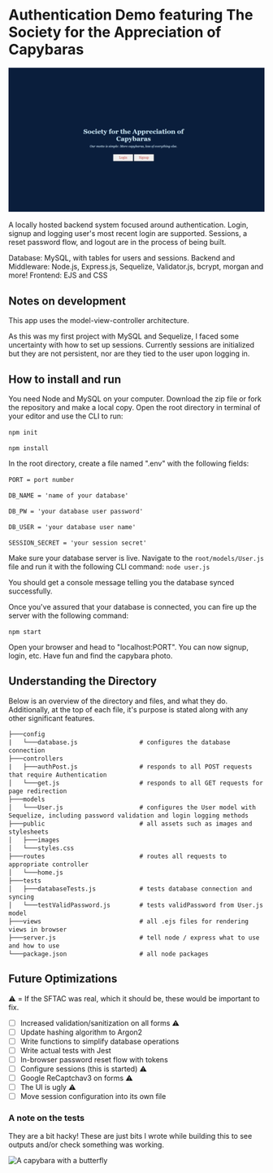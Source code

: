 # Authentication Demo featuring The Society for the Appreciation of Capybaras

![A preview gif of the end UI](/public/images/Untitled-1.gif)

A locally hosted backend system focused around authentication. Login, signup and logging user's most recent login are supported. Sessions, a reset password flow, and logout are in the process of being built.

Database: MySQL, with tables for users and sessions.
Backend and Middleware: Node.js, Express.js, Sequelize, Validator.js, bcrypt, morgan and more!
Frontend: EJS and CSS

## Notes on development

This app uses the model-view-controller architecture.

As this was my first project with MySQL and Sequelize, I faced some uncertainty with how to set up sessions. Currently sessions are initialized but they are not persistent, nor are they tied to the user upon logging in.

## How to install and run
You need Node and MySQL on your computer. Download the zip file or fork the repository and make a local copy. Open the root directory in terminal of your editor and use the CLI to run:

```npm init```

```npm install```

In the root directory, create a file named ".env" with the following fields:

```PORT = port number```

```DB_NAME = 'name of your database'```

```DB_PW = 'your database user password'```

```DB_USER = 'your database user name'```

```SESSION_SECRET = 'your session secret'```

Make sure your database server is live. Navigate to the ```root/models/User.js``` file and run it with the following CLI command: ```node user.js``` 

You should get a console message telling you the database synced successfully.

Once you've assured that your database is connected, you can fire up the server with the following command:

```npm start```

Open your browser and head to "localhost:PORT". You can now signup, login, etc. Have fun and find the capybara photo.

## Understanding the Directory

Below is an overview of the directory and files, and what they do. Additionally, at the top of each file, it's purpose is stated along with any other significant features.

```
├───config
|   └───database.js                 # configures the database connection
├───controllers
|   ├───authPost.js                 # responds to all POST requests that require Authentication
│   └───get.js                      # responds to all GET requests for page redirection
├───models
│   └───User.js                     # configures the User model with Sequelize, including password validation and login logging methods
├───public                          # all assets such as images and stylesheets
│   ├───images
│   └───styles.css
├───routes                          # routes all requests to appropriate controller
│   └───home.js
├───tests
│   ├───databaseTests.js            # tests database connection and syncing
│   └───testValidPassword.js        # tests validPassword from User.js model
├───views                           # all .ejs files for rendering views in browser
├───server.js                       # tell node / express what to use and how to use
└───package.json                    # all node packages
```


## Future Optimizations
:warning: = If the SFTAC was real, which it should be, these would be important to fix.

- [ ] Increased validation/sanitization on all forms :warning:
- [ ] Update hashing algorithm to Argon2
- [ ] Write functions to simplify database operations
- [ ] Write actual tests with Jest
- [ ] In-browser password reset flow with tokens
- [ ] Configure sessions (this is started) :warning:
- [ ] Google ReCaptchav3 on forms :warning:
- [ ] The UI is ugly :warning:
- [ ] Move session configuration into its own file

### A note on the tests

They are a bit hacky! These are just bits I wrote while building this to see outputs and/or check something was working.

![A capybara with a butterfly](/public/images/capybara.jpg)
